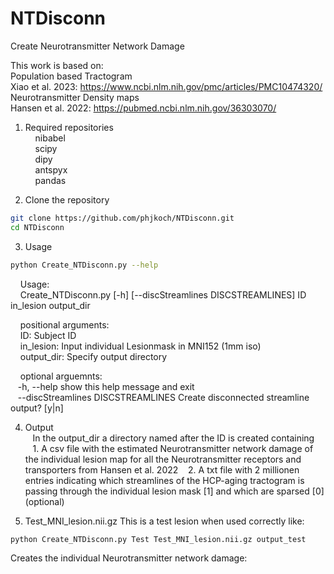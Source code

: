 # NTDisconn
Create Neurotransmitter Network Damage

This work is based on:  
Population based Tractogram  
Xiao et al. 2023: https://www.ncbi.nlm.nih.gov/pmc/articles/PMC10474320/  
Neurotransmitter Density maps  
Hansen et al. 2022: https://pubmed.ncbi.nlm.nih.gov/36303070/


1. Required repositories   
&nbsp;&nbsp;&nbsp;&nbsp;nibabel  
&nbsp;&nbsp;&nbsp;&nbsp;scipy  
&nbsp;&nbsp;&nbsp;&nbsp;dipy  
&nbsp;&nbsp;&nbsp;&nbsp;antspyx  
&nbsp;&nbsp;&nbsp;&nbsp;pandas  

2. Clone the repository
```bash
git clone https://github.com/phjkoch/NTDisconn.git
cd NTDisconn
```


3. Usage

```bash
python Create_NTDisconn.py --help
```
&nbsp;&nbsp;&nbsp;&nbsp;Usage:  
&nbsp;&nbsp;&nbsp;&nbsp;Create_NTDisconn.py [-h] [--discStreamlines DISCSTREAMLINES]
                       ID in_lesion output_dir

&nbsp;&nbsp;&nbsp;&nbsp;positional arguments:  
&nbsp;&nbsp;&nbsp;&nbsp;ID:                    Subject ID  
&nbsp;&nbsp;&nbsp;&nbsp;in_lesion:             Input individual Lesionmask in MNI152 (1mm iso)  
&nbsp;&nbsp;&nbsp;&nbsp;output_dir:            Specify output directory

&nbsp;&nbsp;&nbsp;&nbsp;optional arguemnts:  
&nbsp;&nbsp;&nbsp;-h, --help            show this help message and exit  
&nbsp;&nbsp;&nbsp;--discStreamlines DISCSTREAMLINES
                    Create disconnected streamline output? [y|n]

4. Output  
&nbsp;&nbsp;&nbsp;In the output_dir a directory named after the ID is created containing  
&nbsp;&nbsp;&nbsp;1. A csv file with the estimated Neurotransmitter network damage of the individual lesion map for all the Neurotransmitter receptors and transporters from Hansen et al. 2022
&nbsp;&nbsp;&nbsp;2. A txt file with 2 millionen entries indicating which streamlines of the HCP-aging tractogram is passing through the individual lesion mask [1] and which are sparsed [0] (optional)


5. Test_MNI_lesion.nii.gz
This is a test lesion when used correctly like:
```bash
python Create_NTDisconn.py Test Test_MNI_lesion.nii.gz output_test
```

Creates the individual Neurotransmitter network damage:


